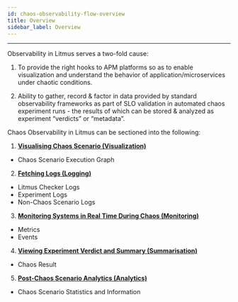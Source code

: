 ```yaml
---
id: chaos-observability-flow-overview
title: Overview
sidebar_label: Overview
---
```


---

Observability in Litmus serves a two-fold cause:

1. To provide the right hooks to APM platforms so as to enable visualization and understand the behavior of application/microservices under chaotic conditions.

2. Ability to gather, record & factor in data provided by standard observability frameworks as part of SLO validation in automated chaos experiment runs - the results of which can be stored & analyzed as experiment “verdicts” or “metadata”.

Chaos Observability in Litmus can be sectioned into the following:

1. **[Visualising Chaos Scenario (Visualization)](chaos-observability-flow-visualization.md)**

- Chaos Scenario Execution Graph

2. **[Fetching Logs (Logging)](chaos-observability-flow-logging.md)**

- Litmus Checker Logs
- Experiment Logs
- Non-Chaos Scenario Logs

3. **[Monitoring Systems in Real Time During Chaos (Monitoring)](chaos-observability-flow-monitoring.md)**

- Metrics
- Events

4. **[Viewing Experiment Verdict and Summary (Summarisation)](chaos-observability-flow-summarisation.md)**

- Chaos Result

5. **[Post-Chaos Scenario Analytics (Analytics)](chaos-observability-flow-analytics.md)**

- Chaos Scenario Statistics and Information
